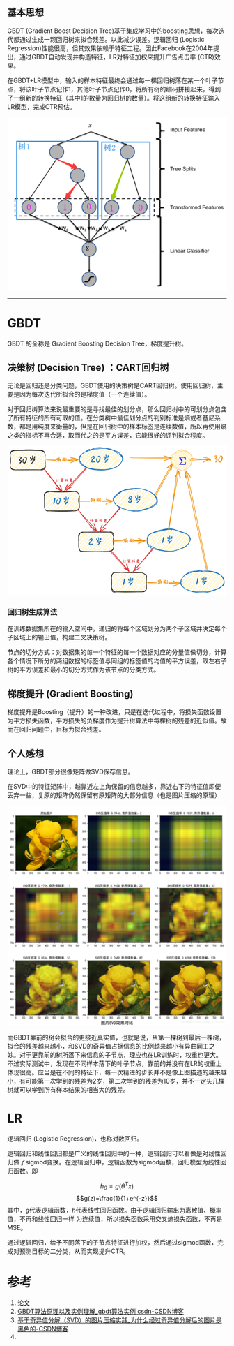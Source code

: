 ## 基本思想

GBDT (Gradient Boost Decision Tree)基于集成学习中的boosting思想，每次迭代都通过生成一颗回归树来拟合残差。以此减少误差。逻辑回归 (Logistic Regression)性能很高，但其效果依赖于特征工程。因此Facebook在2004年提出，通过GBDT自动发现并构造特征，LR对特征加权来提升广告点击率 (CTR)效果。

在GBDT+LR模型中，输入的样本特征最终会通过每一棵回归树落在某一个叶子节点，将该叶子节点记作1，其他叶子节点记作0，将所有树的编码拼接起来，得到了一组新的转换特征（其中1的数量为回归树的数量）。将这组新的转换特征输入LR模型，完成CTR预估。

![](assets/GBDT+LR.png)

***

# GBDT
GBDT 的全称是 Gradient Boosting Decision Tree，梯度提升树。
## 决策树 (Decision Tree) ：CART回归树
无论是回归还是分类问题，GBDT使用的决策树是CART回归树。使用回归树，主要是因为每次迭代所拟合的是梯度值（一个连续值）。

对于回归树算法来说最重要的是寻找最佳的划分点，那么回归树中的可划分点包含了所有特征的所有可取的值。在分类树中最佳划分点的判别标准是熵或者基尼系数，都是用纯度来衡量的，但是在回归树中的样本标签是连续数值，所以再使用熵之类的指标不再合适，取而代之的是平方误差，它能很好的评判拟合程度。

![](assets/梯度回归示意.png)
### 回归树生成算法
在训练数据集所在的输入空间中，递归的将每个区域划分为两个子区域并决定每个子区域上的输出值，构建二叉决策树。

节点的切分方式：对数据集的每一个特征的每一个数据对应的分量值做切分，计算各个情况下所分的两组数据的标签值与同组的标签值的均值的平方误差，取左右子树的平方误差和最小的切分方式作为该节点的分类方式。
## 梯度提升 (Gradient Boosting)
梯度提升是Boosting（提升）的一种改进，只是在迭代过程中，将损失函数设置为平方损失函数，平方损失的负梯度作为提升树算法中每棵树的残差的近似值。故而在回归问题中，目标为拟合残差。
## 个人感想
理论上，GBDT部分很像矩阵做SVD保存信息。

在SVD中的特征矩阵中，越靠近左上角保留的信息越多，靠近右下的特征值即便丢弃一些，复原的矩阵仍然保留有原矩阵的大部分信息（也是图片压缩的原理）

![](assets/SVD图像压缩.png)


而GBDT靠前的树会拟合的更接近真实值，也就是说，从第一棵树到最后一棵树，拟合的残差越来越小，和SVD的奇异值占据信息的比例越来越小有异曲同工之妙。对于更靠前的树所落下来信息的子节点，理应也在LR训练时，权重也更大。 不过实际测试中，发现在不同样本落下的叶子节点，靠前的并没有在LR的权重上体现很高。应当是在不同的特征下，每一次精进的步长并不是像上图描述的越来越小，有可能第一次学到的残差为2岁，第二次学到的残差为10岁，并不一定头几棵树就可以学到所有样本结果的相当大的残差。

# LR
逻辑回归 (Logistic Regression)，也称对数回归。

逻辑回归和线性回归都是广义的线性回归中的一种，逻辑回归可以看做是对线性回归做了sigmod变换。在逻辑回归中，逻辑函数为sigmod函数，回归模型为线性回归函数。即

$$h_\theta = g(\theta^Tx)$$
$$g(z)=\frac{1}{1+e^{-z}}$$
其中，$g$代表逻辑函数，$h$代表线性回归函数。由于逻辑回归输出为离散值、概率值，不再和线性回归一样 为连续值，所以损失函数采用交叉熵损失函数，不再是MSE。

通过逻辑回归，给予不同落下的子节点特征进行加权，然后通过sigmod函数，完成对预测目标的二分类，从而实现提升CTR。

# 参考
1. [论文](论文/1606.07792.pdf)
2. [GBDT算法原理以及实例理解_gbdt算法实例 csdn-CSDN博客](https://blog.csdn.net/zpalyq110/article/details/79527653)
3. [基于奇异值分解（SVD）的图片压缩实践_为什么经过奇异值分解后的图片是黑色的-CSDN博客](https://blog.csdn.net/qq_21201267/article/details/105694867)
4. 
